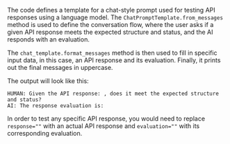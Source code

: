 The code defines a template for a chat-style prompt used for testing API responses using a language model. The `ChatPromptTemplate.from_messages` method is used to define the conversation flow, where the user asks if a given API response meets the expected structure and status, and the AI responds with an evaluation.

The `chat_template.format_messages` method is then used to fill in specific input data, in this case, an API response and its evaluation. Finally, it prints out the final messages in uppercase.

The output will look like this:

```
HUMAN: Given the API response: , does it meet the expected structure and status?
AI: The response evaluation is: 
```

In order to test any specific API response, you would need to replace `response=""` with an actual API response and `evaluation=""` with its corresponding evaluation.